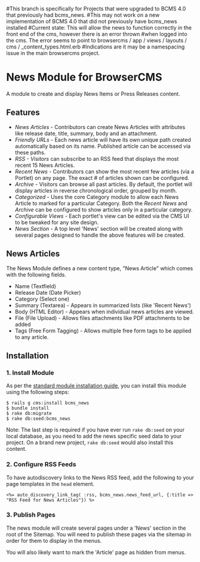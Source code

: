 #This branch is specifically for Projects that were upgraded to BCMS 4.0 that previously had bcms_news.
#This may not work on a new implementation of BCMS 4.0 that did not previously have bcms_news installed
#Current state:  This will allow the news to function correctly in the front end of the cms, however there is an error thrown
#when logged into the cms.  The error seems to point to browsercms / app / views / layouts / cms / _content_types.html.erb
#Indications are it may be a namespacing issue in the main browsercms project.



# News Module for BrowserCMS

A module to create and display News Items or Press Releases content.

## Features

* *News Articles* - Contributors can create News Articles with attributes like release date, title, summary, body and an attachment.
* *Friendly URLs* - Each news article will have its own unique path created automatically based on its name. Published article can be accessed via these paths.
* *RSS - Visitors* can subscribe to an RSS feed that displays the most recent 15 News Articles.
* *Recent News* - Contributors can show the most recent few articles (via a Portlet) on any page. The exact # of articles shown can be configured.
* *Archive* - Visitors can browse all past articles. By default, the portlet will display articles in reverse chronological order, grouped by month.
* *Categorized* - Uses the core Category module to allow each News Article to marked for a particular Category. Both the _Recent News_ and _Archive_ can be configured to show articles only in a particular category.
* *Configurable Views* - Each portlet's view can be edited via the CMS UI to be tweaked for any site design.
* *News Section* - A top level 'News' section will be created along with several pages designed to handle the above features will be created.

## News Articles
The News Module defines a new content type, "News Article" which comes with the following fields.

* Name (Textfield)
* Release Date (Date Picker)
* Category (Select one)
* Summary (Textarea) - Appears in summarized lists (like 'Recent News')
* Body (HTML Editor) - Appears when individual news articles are viewed.
* File (File Upload) - Allows files attachments like PDF attachments to be added
* Tags (Free Form Tagging) - Allows multiple free form tags to be applied to any article.

## Installation

### 1. Install Module

As per the [standard module installation guide](http://guides.browsercms.org/installing_modules.html), you can install this module using the following steps:

```
$ rails g cms:install bcms_news
$ bundle install
$ rake db:migrate
$ rake db:seed:bcms_news
```
Note: The last step is required if you have ever run `rake db:seed` on your local database, as you need to add the news specific seed data to your project. On a brand new project, `rake db:seed` would also install this content.

### 2. Configure RSS Feeds

To have autodiscovery links to the News RSS feed, add the following to your page templates in the `head` element.

```
<%= auto_discovery_link_tag( :rss, bcms_news.news_feed_url, {:title => "RSS Feed for News Articles"}) %>
```

### 3. Publish Pages

The news module will create several pages under a 'News' section in the root of the Sitemap. You will need to publish these pages via the sitemap in order for them to display in the menus.

You will also likely want to mark the 'Article' page as hidden from menus.
